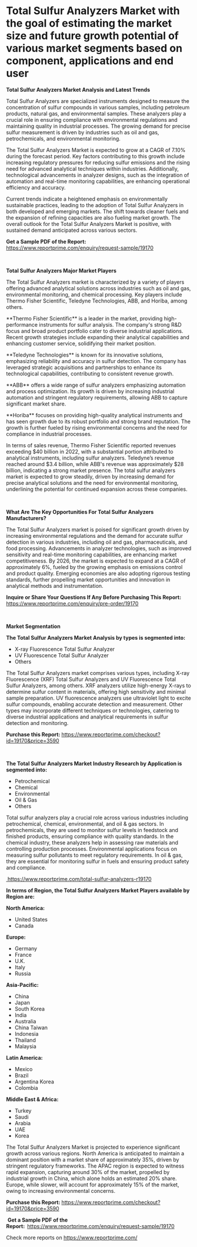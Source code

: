 <p><h1>Total Sulfur Analyzers Market with the goal of estimating the market size and future growth potential of various market segments based on component, applications and end user</h1></p><p><strong>Total Sulfur Analyzers Market Analysis and Latest Trends</strong></p>
<p><p>Total Sulfur Analyzers are specialized instruments designed to measure the concentration of sulfur compounds in various samples, including petroleum products, natural gas, and environmental samples. These analyzers play a crucial role in ensuring compliance with environmental regulations and maintaining quality in industrial processes. The growing demand for precise sulfur measurement is driven by industries such as oil and gas, petrochemicals, and environmental monitoring.</p><p>The Total Sulfur Analyzers Market is expected to grow at a CAGR of 7.10% during the forecast period. Key factors contributing to this growth include increasing regulatory pressures for reducing sulfur emissions and the rising need for advanced analytical techniques within industries. Additionally, technological advancements in analyzer designs, such as the integration of automation and real-time monitoring capabilities, are enhancing operational efficiency and accuracy.</p><p>Current trends indicate a heightened emphasis on environmentally sustainable practices, leading to the adoption of Total Sulfur Analyzers in both developed and emerging markets. The shift towards cleaner fuels and the expansion of refining capacities are also fueling market growth. The overall outlook for the Total Sulfur Analyzers Market is positive, with sustained demand anticipated across various sectors.</p></p>
<p><strong>Get a Sample PDF of the Report:&nbsp;</strong> <a href="https://www.reportprime.com/enquiry/request-sample/19170?utm_campaign=2960&utm_medium=2&utm_source=Github&utm_content=ia&utm_term=19032025&utm_id=total-sulfur-analyzers">https://www.reportprime.com/enquiry/request-sample/19170</a></p>
<p>&nbsp;</p>
<p><strong>Total Sulfur Analyzers Major Market Players</strong></p>
<p><p>The Total Sulfur Analyzers market is characterized by a variety of players offering advanced analytical solutions across industries such as oil and gas, environmental monitoring, and chemical processing. Key players include Thermo Fisher Scientific, Teledyne Technologies, ABB, and Horiba, among others.</p><p>**Thermo Fisher Scientific** is a leader in the market, providing high-performance instruments for sulfur analysis. The company's strong R&D focus and broad product portfolio cater to diverse industrial applications. Recent growth strategies include expanding their analytical capabilities and enhancing customer service, solidifying their market position.</p><p>**Teledyne Technologies** is known for its innovative solutions, emphasizing reliability and accuracy in sulfur detection. The company has leveraged strategic acquisitions and partnerships to enhance its technological capabilities, contributing to consistent revenue growth. </p><p>**ABB** offers a wide range of sulfur analyzers emphasizing automation and process optimization. Its growth is driven by increasing industrial automation and stringent regulatory requirements, allowing ABB to capture significant market share.</p><p>**Horiba** focuses on providing high-quality analytical instruments and has seen growth due to its robust portfolio and strong brand reputation. The growth is further fueled by rising environmental concerns and the need for compliance in industrial processes.</p><p>In terms of sales revenue, Thermo Fisher Scientific reported revenues exceeding $40 billion in 2022, with a substantial portion attributed to analytical instruments, including sulfur analyzers. Teledyne’s revenue reached around $3.4 billion, while ABB's revenue was approximately $28 billion, indicating a strong market presence. The total sulfur analyzers market is expected to grow steadily, driven by increasing demand for precise analytical solutions and the need for environmental monitoring, underlining the potential for continued expansion across these companies.</p></p>
<p>&nbsp;</p>
<p><strong>What Are The Key Opportunities For Total Sulfur Analyzers Manufacturers?</strong></p>
<p><p>The Total Sulfur Analyzers market is poised for significant growth driven by increasing environmental regulations and the demand for accurate sulfur detection in various industries, including oil and gas, pharmaceuticals, and food processing. Advancements in analyzer technologies, such as improved sensitivity and real-time monitoring capabilities, are enhancing market competitiveness. By 2026, the market is expected to expand at a CAGR of approximately 6%, fueled by the growing emphasis on emissions control and product quality. Emerging economies are also adopting rigorous testing standards, further propelling market opportunities and innovation in analytical methods and instrumentation.</p></p>
<p><strong>Inquire or Share Your Questions If Any Before Purchasing This Report:</strong> <a href="https://www.reportprime.com/enquiry/pre-order/19170?utm_campaign=2960&utm_medium=2&utm_source=Github&utm_content=ia&utm_term=19032025&utm_id=total-sulfur-analyzers">https://www.reportprime.com/enquiry/pre-order/19170</a></p>
<p>&nbsp;</p>
<p><strong>Market Segmentation</strong></p>
<p><strong>The Total Sulfur Analyzers Market Analysis by types is segmented into:</strong></p>
<p><ul><li>X-ray Fluorescence Total Sulfur Analyzer</li><li>UV Fluorescence Total Sulfur Analyzer</li><li>Others</li></ul></p>
<p><p>The Total Sulfur Analyzers market comprises various types, including X-ray Fluorescence (XRF) Total Sulfur Analyzers and UV Fluorescence Total Sulfur Analyzers, among others. XRF analyzers utilize high-energy X-rays to determine sulfur content in materials, offering high sensitivity and minimal sample preparation. UV fluorescence analyzers use ultraviolet light to excite sulfur compounds, enabling accurate detection and measurement. Other types may incorporate different techniques or technologies, catering to diverse industrial applications and analytical requirements in sulfur detection and monitoring.</p></p>
<p><strong>Purchase this Report:&nbsp;</strong><a href="https://www.reportprime.com/checkout?id=19170&price=3590&utm_campaign=2960&utm_medium=2&utm_source=Github&utm_content=ia&utm_term=19032025&utm_id=total-sulfur-analyzers">https://www.reportprime.com/checkout?id=19170&price=3590</a></p>
<p>&nbsp;</p>
<p><strong>The Total Sulfur Analyzers Market Industry Research by Application is segmented into:</strong></p>
<p><ul><li>Petrochemical</li><li>Chemical</li><li>Environmental</li><li>Oil & Gas</li><li>Others</li></ul></p>
<p><p>Total sulfur analyzers play a crucial role across various industries including petrochemical, chemical, environmental, and oil & gas sectors. In petrochemicals, they are used to monitor sulfur levels in feedstock and finished products, ensuring compliance with quality standards. In the chemical industry, these analyzers help in assessing raw materials and controlling production processes. Environmental applications focus on measuring sulfur pollutants to meet regulatory requirements. In oil & gas, they are essential for monitoring sulfur in fuels and ensuring product safety and compliance.</p></p>
<p><a href="https://www.reportprime.com/total-sulfur-analyzers-r19170?utm_campaign=2960&utm_medium=2&utm_source=Github&utm_content=ia&utm_term=19032025&utm_id=total-sulfur-analyzers">&nbsp;https://www.reportprime.com/total-sulfur-analyzers-r19170</a></p>
<p><strong>In terms of Region, the Total Sulfur Analyzers Market Players available by Region are:</strong></p>
<p>
    <p> <strong> North America: </strong>
        <ul>
            <li>United States</li>
            <li>Canada</li>
        </ul>
        </p> 
    <p> <strong> Europe: </strong>
        <ul>
            <li>Germany</li>
            <li>France</li>
            <li>U.K.</li>
            <li>Italy</li>
            <li>Russia</li>
        </ul>
        </p> 
    <p> <strong> Asia-Pacific: </strong>
        <ul>
            <li>China</li>
            <li>Japan</li>
            <li>South Korea</li>
            <li>India</li>
            <li>Australia</li>
            <li>China Taiwan</li>
            <li>Indonesia</li>
            <li>Thailand</li>
            <li>Malaysia</li>
        </ul>
        </p> 
    <p> <strong> Latin America: </strong>
        <ul>
            <li>Mexico</li>
            <li>Brazil</li>
            <li>Argentina Korea</li>
            <li>Colombia</li>
        </ul>
        </p> 
    <p> <strong> Middle East & Africa: </strong>
        <ul>
            <li>Turkey</li>
            <li>Saudi</li>
            <li>Arabia</li>
            <li>UAE</li>
            <li>Korea</li>
        </ul>
    </p>
    </p>
<p><p>The Total Sulfur Analyzers Market is projected to experience significant growth across various regions. North America is anticipated to maintain a dominant position with a market share of approximately 35%, driven by stringent regulatory frameworks. The APAC region is expected to witness rapid expansion, capturing around 30% of the market, propelled by industrial growth in China, which alone holds an estimated 20% share. Europe, while slower, will account for approximately 15% of the market, owing to increasing environmental concerns.</p></p>
<p><strong>Purchase this Report: </strong><a href="https://www.reportprime.com/checkout?id=19170&price=3590&utm_campaign=2960&utm_medium=2&utm_source=Github&utm_content=ia&utm_term=19032025&utm_id=total-sulfur-analyzers">https://www.reportprime.com/checkout?id=19170&price=3590</a></p>
<p>&nbsp;<strong>Get a Sample PDF of the Report:&nbsp;&nbsp;</strong><a href="https://www.reportprime.com/enquiry/request-sample/19170?utm_campaign=2960&utm_medium=2&utm_source=Github&utm_content=ia&utm_term=19032025&utm_id=total-sulfur-analyzers">https://www.reportprime.com/enquiry/request-sample/19170</a></p>
<p><strong></strong></p>
<p>Check more reports on <a href="https://www.reportprime.com/?utm_campaign=2960&utm_medium=2&utm_source=Github&utm_content=ia&utm_term=19032025&utm_id=total-sulfur-analyzers">https://www.reportprime.com/</a></p>
